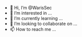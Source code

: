 - 👋 Hi, I’m @WarisSec
- 👀 I’m interested in ...
- 🌱 I’m currently learning ...
- 💞️ I’m looking to collaborate on ...
- 📫 How to reach me ...

<!---
WarisSec/WarisSec is a ✨ special ✨ repository because its `README.md` (this file) appears on your GitHub profile.
You can click the Preview link to take a look at your changes.
--->
